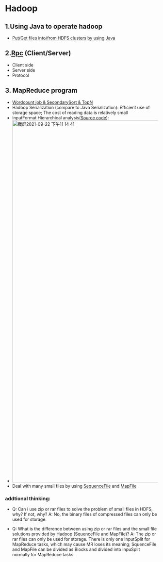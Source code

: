 # Hadoop
## 1.Using Java to operate hadoop
- [Put/Get files into/from HDFS clusters by using Java](https://github.com/ScytheCarl/Hadoop/tree/master/src/main/java/com/imooc/hdfs)

## 2.[Rpc](https://github.com/ScytheCarl/Hadoop/tree/master/src/main/java/com/imooc/rpc) (Client/Server)
- Client side
- Server side
- Protocol 

## 3. MapReduce program
- [Wordcount job & SecondarySort & TopN](https://github.com/ScytheCarl/Hadoop/tree/master/src/main/java/com/imooc/mr)
- Hadoop Serialization (compare to Java Serialization): Efficient use of storage space; The cost of reading data is relatively small
- InputFormat Hierarchical analysis([Source code](https://archive.apache.org/dist/hadoop/common/hadoop-3.2.0/)):
- <img width="1194" alt="截屏2021-09-22 下午11 14 41" src="https://user-images.githubusercontent.com/42943349/134461863-3de39893-14b8-448e-898d-39a2bd61fdf8.png">
- Deal with many small files by using [SequenceFile](https://github.com/ScytheCarl/Hadoop/blob/master/src/main/java/com/imooc/mr/SmallFileSeq.java) and [MapFile](https://github.com/ScytheCarl/Hadoop/blob/master/src/main/java/com/imooc/mr/SmallFileMap.java)
### addtional thinking:
- Q: Can i use zip or rar files to solve the problem of small files in HDFS, why? If not, why?
  A: No, the binary files of compressed files can only be used for storage.

- Q: What is the difference between using zip or rar files and the small file solutions provided by Hadoop (SquenceFile and MapFile)?
  A: The zip or rar files can only be used for storage. There is only one InputSplit for MapReduce tasks, which may cause MR loses its meaning; SquenceFile and    MapFile can be divided as Blocks and divided into InpuSplit normally for MapReduce tasks.
